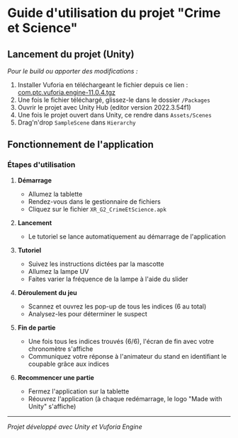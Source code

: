 # Guide d'utilisation du projet "Crime et Science"

## Lancement du projet (Unity)

_Pour le build ou apporter des modifications :_

1. Installer Vuforia en téléchargeant le fichier depuis ce lien : [com.ptc.vuforia.engine-11.0.4.tgz](https://drive.google.com/file/d/1vlBtiWEbybx9hqwWpNpBnUaf65795YT-/view?usp=sharing)
2. Une fois le fichier téléchargé, glissez-le dans le dossier `/Packages`
3. Ouvrir le projet avec Unity Hub (editor version 2022.3.54f1)
4. Une fois le projet ouvert dans Unity, ce rendre dans `Assets/Scenes`
5. Drag'n'drop `SampleScene` dans `Hierarchy`

## Fonctionnement de l'application

### Étapes d'utilisation

1. **Démarrage**

   - Allumez la tablette
   - Rendez-vous dans le gestionnaire de fichiers
   - Cliquez sur le fichier `XR_G2_CrimeEtScience.apk`

2. **Lancement**

   - Le tutoriel se lance automatiquement au démarrage de l'application

3. **Tutoriel**

   - Suivez les instructions dictées par la mascotte
   - Allumez la lampe UV
   - Faites varier la fréquence de la lampe à l'aide du slider

4. **Déroulement du jeu**

   - Scannez et ouvrez les pop-up de tous les indices (6 au total)
   - Analysez-les pour déterminer le suspect

5. **Fin de partie**

   - Une fois tous les indices trouvés (6/6), l'écran de fin avec votre chronomètre s'affiche
   - Communiquez votre réponse à l'animateur du stand en identifiant le coupable grâce aux indices

6. **Recommencer une partie**
   - Fermez l'application sur la tablette
   - Réouvrez l'application (à chaque redémarrage, le logo "Made with Unity" s'affiche)

---

_Projet développé avec Unity et Vuforia Engine_
